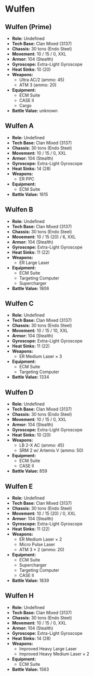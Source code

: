# Wulfen
## Wulfen (Prime)
- **Role:** Undefined
- **Tech Base:** Clan Mixed (3137)
- **Chassis:** 30 tons (Endo Steel)
- **Movement:** 10 / 15 / 0, XXL
- **Armor:** 104 (Stealth)
- **Gyroscope:** Extra-Light Gyroscope
- **Heat Sinks:** 10 (20)
- **Weapons:**
  - Ultra AC/2 (ammo: 45)
  - ATM 3 (ammo: 20)
- **Equipment:**
  - ECM Suite
  - CASE II
  - Cargo
- **Battle Value:** unknown

## Wulfen A
- **Role:** Undefined
- **Tech Base:** Clan Mixed (3137)
- **Chassis:** 30 tons (Endo Steel)
- **Movement:** 10 / 15 / 0, XXL
- **Armor:** 104 (Stealth)
- **Gyroscope:** Extra-Light Gyroscope
- **Heat Sinks:** 14 (28)
- **Weapons:**
  - ER PPC
- **Equipment:**
  - ECM Suite
- **Battle Value:** 1615

## Wulfen B
- **Role:** Undefined
- **Tech Base:** Clan Mixed (3137)
- **Chassis:** 30 tons (Endo Steel)
- **Movement:** 10 / 15 (20) / 6, XXL
- **Armor:** 104 (Stealth)
- **Gyroscope:** Extra-Light Gyroscope
- **Heat Sinks:** 11 (22)
- **Weapons:**
  - ER Large Laser
- **Equipment:**
  - ECM Suite
  - Targeting Computer
  - Supercharger
- **Battle Value:** 1806

## Wulfen C
- **Role:** Undefined
- **Tech Base:** Clan Mixed (3137)
- **Chassis:** 30 tons (Endo Steel)
- **Movement:** 10 / 15 / 10, XXL
- **Armor:** 104 (Stealth)
- **Gyroscope:** Extra-Light Gyroscope
- **Heat Sinks:** 11 (22)
- **Weapons:**
  - ER Medium Laser × 3
- **Equipment:**
  - ECM Suite
  - Targeting Computer
- **Battle Value:** 1334

## Wulfen D
- **Role:** Undefined
- **Tech Base:** Clan Mixed (3137)
- **Chassis:** 30 tons (Endo Steel)
- **Movement:** 10 / 15 / 0, XXL
- **Armor:** 104 (Stealth)
- **Gyroscope:** Extra-Light Gyroscope
- **Heat Sinks:** 10 (20)
- **Weapons:**
  - LB 2-X AC (ammo: 45)
  - SRM 2 w/ Artemis V (ammo: 50)
- **Equipment:**
  - ECM Suite
  - CASE II
- **Battle Value:** 859

## Wulfen E
- **Role:** Undefined
- **Tech Base:** Clan Mixed (3137)
- **Chassis:** 30 tons (Endo Steel)
- **Movement:** 10 / 15 (20) / 0, XXL
- **Armor:** 104 (Stealth)
- **Gyroscope:** Extra-Light Gyroscope
- **Heat Sinks:** 11 (22)
- **Weapons:**
  - ER Medium Laser × 2
  - Micro Pulse Laser
  - ATM 3 × 2 (ammo: 20)
- **Equipment:**
  - ECM Suite
  - Supercharger
  - Targeting Computer
  - CASE II
- **Battle Value:** 1839

## Wulfen H
- **Role:** Undefined
- **Tech Base:** Clan Mixed (3137)
- **Chassis:** 30 tons (Endo Steel)
- **Movement:** 10 / 15 / 0, XXL
- **Armor:** 104 (Stealth)
- **Gyroscope:** Extra-Light Gyroscope
- **Heat Sinks:** 14 (28)
- **Weapons:**
  - Improved Heavy Large Laser
  - Improved Heavy Medium Laser × 2
- **Equipment:**
  - ECM Suite
- **Battle Value:** 1563


